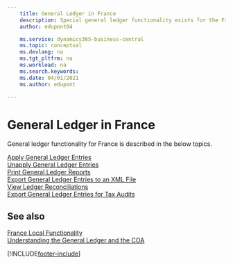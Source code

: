 ```yaml
---
    title: General Ledger in France
    description: Special general ledger functionality exists for the French version of Business Central.
    author: edupont04

    ms.service: dynamics365-business-central
    ms.topic: conceptual
    ms.devlang: na
    ms.tgt_pltfrm: na
    ms.workload: na
    ms.search.keywords:
    ms.date: 04/01/2021
    ms.author: edupont

---
```

# General Ledger in France

General ledger functionality for France is described in the below topics.

[Apply General Ledger Entries](how-to-apply-general-ledger-entries.md)  
[Unapply General Ledger Entries](how-to-unapply-general-ledger-entries.md)  
[Print General Ledger Reports](how-to-print-general-ledger-reports.md)  
[Export General Ledger Entries to an XML File](how-to-export-general-ledger-entries-to-an-xml-file.md)  
[View Ledger Reconciliations](how-to-view-ledger-reconciliations.md)  
[Export General Ledger Entries for Tax Audits](how-to-export-general-ledger-entries-for-tax-audits.md)  

## See also

[France Local Functionality](france-local-functionality.md)  
[Understanding the General Ledger and the COA](../../finance-general-ledger.md)  


[!INCLUDE[footer-include](../../includes/footer-banner.md)]